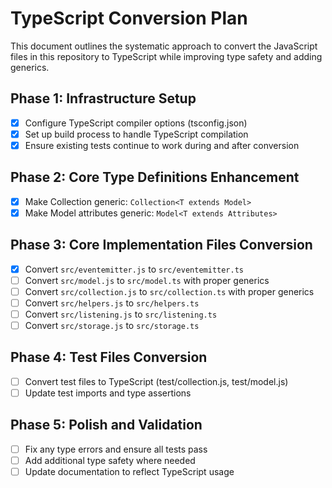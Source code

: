 # TypeScript Conversion Plan

This document outlines the systematic approach to convert the JavaScript files in this repository to TypeScript while improving type safety and adding generics.

## Phase 1: Infrastructure Setup
- [x] Configure TypeScript compiler options (tsconfig.json)
- [x] Set up build process to handle TypeScript compilation
- [x] Ensure existing tests continue to work during and after conversion

## Phase 2: Core Type Definitions Enhancement
- [x] Make Collection generic: `Collection<T extends Model>`
- [x] Make Model attributes generic: `Model<T extends Attributes>`

## Phase 3: Core Implementation Files Conversion
- [x] Convert `src/eventemitter.js` to `src/eventemitter.ts`
- [ ] Convert `src/model.js` to `src/model.ts` with proper generics
- [ ] Convert `src/collection.js` to `src/collection.ts` with proper generics
- [ ] Convert `src/helpers.js` to `src/helpers.ts`
- [ ] Convert `src/listening.js` to `src/listening.ts`
- [ ] Convert `src/storage.js` to `src/storage.ts`

## Phase 4: Test Files Conversion
- [ ] Convert test files to TypeScript (test/collection.js, test/model.js)
- [ ] Update test imports and type assertions

## Phase 5: Polish and Validation
- [ ] Fix any type errors and ensure all tests pass
- [ ] Add additional type safety where needed
- [ ] Update documentation to reflect TypeScript usage
